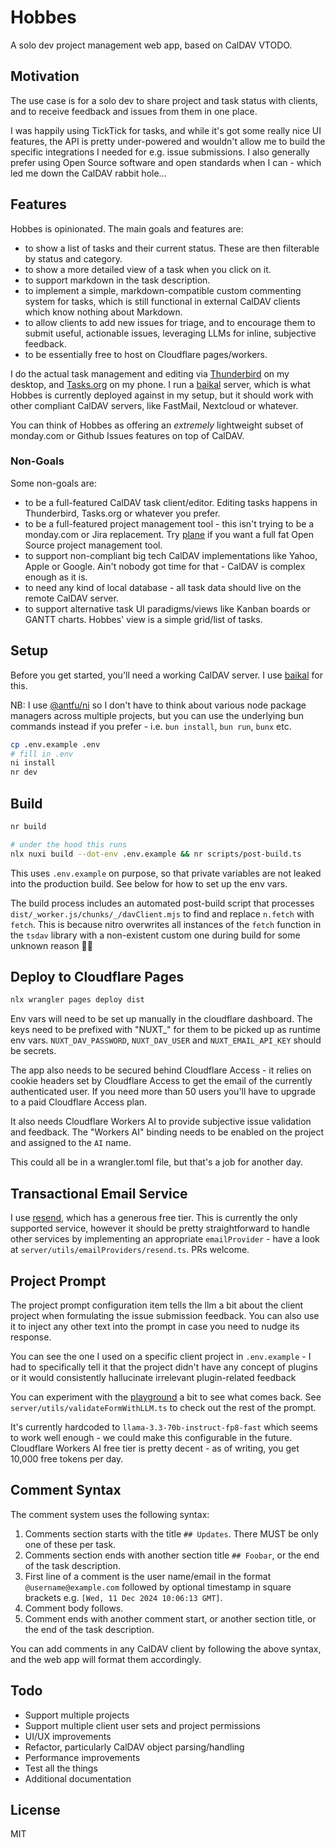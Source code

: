 # Hobbes

A solo dev project management web app, based on CalDAV VTODO.

## Motivation

The use case is for a solo dev to share project and task status with clients, and to receive feedback and issues from them in one place.

I was happily using TickTick for tasks, and while it's got some really nice UI features, the API is pretty under-powered and wouldn't allow me to build the specific integrations I needed for e.g. issue submissions. I also generally prefer using Open Source software and open standards when I can - which led me down the CalDAV rabbit hole...

## Features

Hobbes is opinionated. The main goals and features are:

- to show a list of tasks and their current status. These are then filterable by status and category.
- to show a more detailed view of a task when you click on it.
- to support markdown in the task description.
- to implement a simple, markdown-compatible custom commenting system for tasks, which is still functional in external CalDAV clients which know nothing about Markdown.
- to allow clients to add new issues for triage, and to encourage them to submit useful, actionable issues, leveraging LLMs for inline, subjective feedback.
- to be essentially free to host on Cloudflare pages/workers.

I do the actual task management and editing via [Thunderbird](https://www.thunderbird.net/) on my desktop, and [Tasks.org](https://tasks.org/) on my phone. I run a [baikal](https://sabre.io/baikal/) server, which is what Hobbes is currently deployed against in my setup, but it should work with other compliant CalDAV servers, like FastMail, Nextcloud or whatever.

You can think of Hobbes as offering an _extremely_ lightweight subset of monday.com or Github Issues features on top of CalDAV.

### Non-Goals

Some non-goals are:

- to be a full-featured CalDAV task client/editor. Editing tasks happens in Thunderbird, Tasks.org or whatever you prefer.
- to be a full-featured project management tool - this isn't trying to be a monday.com or Jira replacement. Try [plane](https://plane.so) if you want a full fat Open Source project management tool.
- to support non-compliant big tech CalDAV implementations like Yahoo, Apple or Google. Ain't nobody got time for that - CalDAV is complex enough as it is.
- to need any kind of local database - all task data should live on the remote CalDAV server.
- to support alternative task UI paradigms/views like Kanban boards or GANTT charts. Hobbes' view is a simple grid/list of tasks.

## Setup

Before you get started, you'll need a working CalDAV server. I use [baikal](https://sabre.io/baikal/) for this.

NB: I use [@antfu/ni](https://github.com/antfu-collective/ni) so I don't have to think about various node package managers across multiple projects, but you can use the underlying bun commands instead if you prefer - i.e. `bun install`, `bun run`, `bunx` etc.

```bash
cp .env.example .env
# fill in .env
ni install
nr dev
```

## Build

```bash
nr build

# under the hood this runs
nlx nuxi build --dot-env .env.example && nr scripts/post-build.ts
```

This uses `.env.example` on purpose, so that private variables are not leaked into the production build. See below for how to set up the env vars.

The build process includes an automated post-build script that processes `dist/_worker.js/chunks/_/davClient.mjs` to find and replace `n.fetch` with `fetch`. This is because nitro overwrites all instances of  the `fetch` function in the `tsdav` library with a non-existent custom one during build for some unknown reason 🤷‍♂️

## Deploy to Cloudflare Pages

```bash
nlx wrangler pages deploy dist
```

Env vars will need to be set up manually in the cloudflare dashboard. The keys need to be prefixed with "NUXT_" for them to be picked up as runtime env vars. `NUXT_DAV_PASSWORD`, `NUXT_DAV_USER` and `NUXT_EMAIL_API_KEY` should be secrets.

The app also needs to be secured behind Cloudflare Access - it relies on cookie headers set by Cloudflare Access to get the email of the currently authenticated user. If you need more than 50 users you'll have to upgrade to a paid Cloudflare Access plan.

It also needs Cloudflare Workers AI to provide subjective issue validation and feedback. The "Workers AI" binding needs to be enabled on the project and assigned to the `AI` name.

This could all be in a wrangler.toml file, but that's a job for another day.

## Transactional Email Service

I use [resend](https://resend.com/), which has a generous free tier. This is currently the only supported service, however it should be pretty straightforward to handle other services by implementing an appropriate `emailProvider` - have a look at `server/utils/emailProviders/resend.ts`.  PRs welcome.

## Project Prompt

The project prompt configuration item tells the llm a bit about the client project when formulating the issue submission feedback. You can also use it to inject any other text into the prompt in case you need to nudge its response.

You can see the one I used on a specific client project in `.env.example` - I had to specifically tell it that the project didn't have any concept of plugins or it would consistently hallucinate irrelevant plugin-related feedback

You can experiment with the [playground](https://playground.ai.cloudflare.com/) a bit to see what comes back. See `server/utils/validateFormWithLLM.ts` to check out the rest of the prompt.

It's currently hardcoded to `llama-3.3-70b-instruct-fp8-fast` which seems to work well enough - we could make this configurable in the future. Cloudflare Workers AI free tier is pretty decent - as of writing, you get 10,000 free tokens per day.

## Comment Syntax

The comment system uses the following syntax:

1. Comments section starts with the title `## Updates`. There MUST be only one of these per task.
2. Comments section ends with another section title `## Foobar`, or the end of the task description.
3. First line of a comment is the user name/email in the format `@username@example.com` followed by optional timestamp in square brackets e.g. `[Wed, 11 Dec 2024 10:06:13 GMT]`.
4. Comment body follows.
5. Comment ends with another comment start, or another section title, or the end of the task description.

You can add comments in any CalDAV client by following the above syntax, and the web app will format them accordingly.

## Todo

- Support multiple projects
- Support multiple client user sets and project permissions
- UI/UX improvements
- Refactor, particularly CalDAV object parsing/handling
- Performance improvements
- Test all the things
- Additional documentation

## License

MIT
